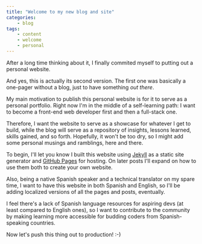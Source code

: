 ```yaml
---
title: "Welcome to my new blog and site"
categories:
    - blog
tags:
    - content
    - welcome
    - personal
---
```

After a long time thinking about it, I finally commited myself to putting out a personal website.

And yes, this is actually its second version. The first one was basically a one-pager without a blog, just to have something _out there_.

My main motivation to publish this personal website is for it to serve as a personal portfolio. Right now I'm in the middle of a self-learning path: I want to become a front-end web developer first and then a full-stack one.

Therefore, I want the website to serve as a showcase for whatever I get to build, while the blog will serve as a repository of insights, lessons learned, skills gained, and so forth. Hopefully, it won't be too dry, so I might add some personal musings and ramblings, here and there.

To begin, I'll let you know I built this website using [Jekyll](https://jekyllrb.com/) as a static site generator and [GitHub Pages](https://pages.github.com/) for hosting. On later posts I'll expand on how to use them both to create your own website.

Also, being a native Spanish speaker and a technical translator on my spare time, I want to have this website in both Spanish and English, so I'll be adding localized versions of all the pages and posts, eventually.

I feel there's a lack of Spanish language resources for aspiring devs (at least compared to English ones), so I want to contribute to the community by making learning more accessible for budding coders from Spanish-speaking countries.

Now let's push this thing out to production! :-)